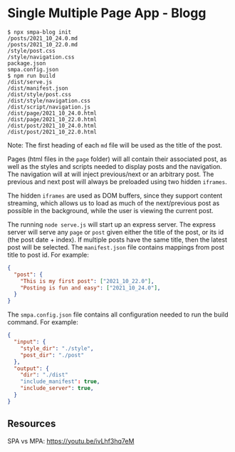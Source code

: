 # Single Multiple Page App - Blogg

```shell
$ npx smpa-blog init
/posts/2021_10_24.0.md
/posts/2021_10_22.0.md
/style/post.css
/style/navigation.css
package.json
smpa.config.json
$ npm run build
/dist/serve.js
/dist/manifest.json
/dist/style/post.css
/dist/style/navigation.css
/dist/script/navigation.js
/dist/page/2021_10_24.0.html
/dist/page/2021_10_22.0.html
/dist/post/2021_10_24.0.html
/dist/post/2021_10_22.0.html
```

Note: The first heading of each `md` file will be used as the title of the post.

Pages (html files in the `page` folder) will all contain their associated post, as well as the styles and scripts needed to display posts and the navigation.
The navigation will at will inject previous/next or an arbitrary post. The previous and next post will always be preloaded using two hidden `iframes`. 

The hidden `iframes` are used as DOM buffers, since they support content streaming, which allows us to load as much of the next/previous post as possible in the background, while the user is viewing the current post.

The running `node serve.js` will start up an express server. The express server will serve any `page` or `post` given either the title of the post, 
or its id (the post date + index). If multiple posts have the same title, then the latest post will be selected.
The `manifest.json` file contains mappings from post title to post id.
For example:

```json
{
  "post": {
    "This is my first post": ["2021_10_22.0"],
    "Posting is fun and easy": ["2021_10_24.0"],
  }
}
```


The `smpa.config.json` file contains all configuration needed to run the build command.
For example:

```json
{
  "input": {
    "style_dir": "./style",
    "post_dir": "./post"
  },
  "output": {
    "dir": "./dist"
    "include_manifest": true,
    "include_server": true,
  }
}
```


## Resources

SPA vs MPA: https://youtu.be/ivLhf3hq7eM
